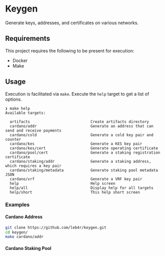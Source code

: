 # Keygen

Generate keys, addresses, and certificates on various networks.

## Requirements

This project requires the following to be present for execution:

- Docker
- Make

## Usage

Execution is facilitated via `make`. Execute the `help` target to get a list of options.

```text
❯ make help
Available targets:

  artifacts                           Create artifacts directory
  cardano/addr                        Generate an address that can send and receive payments
  cardano/cold                        Generate a cold key pair and counter
  cardano/kes                         Generate a KES key pair
  cardano/kes/cert                    Generate operating certificate
  cardano/pool/cert                   Generate a staking registration certificate
  cardano/staking/addr                Generate a staking address, which requires a key pair
  cardano/staking/metadata            Generate staking pool metadata JSON
  cardano/vrf                         Generate a VRF key pair
  help                                Help screen
  help/all                            Display help for all targets
  help/short                          This help short screen
```

### Examples

#### Cardano Address

```bash
git clone https://github.com/leb4r/keygen.git
cd keygen/
make cardano/addr
```

#### Cardano Staking Pool
